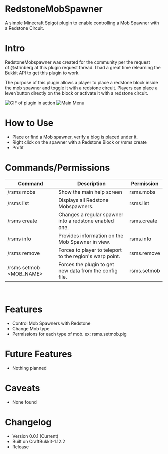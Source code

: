 # RedstoneMobSpawner
A simple Minecraft Spigot plugin to enable controlling a Mob Spawner with a Redstone Circuit.

# Intro
RedstoneMobspawner was created for the community per the request of @strinberg at this plugin request thread. I had a great time relearning the Bukkit API to get this plugin to work.

The purpose of this plugin allows a player to place a redstone block inside the mob spawner and toggle it with a redstone circuit. Players can place a lever/button directly on the block or activate it with a redstone circuit.

![GIF of plugin in action](https://i.imgur.com/CwJym8O.png)
![Main Menu](https://i.imgur.com/siNhI4g.png)

# How to Use
* Place or find a Mob spawner, verify a blog is placed under it.
* Right click on the spawner with a Redstone Block or /rsms create
* Profit


# Commands/Permissions
Command |	Description	| Permission
-------- | ----------- | -----------
/rsms mobs | Show the main help screen | rsms.mobs
/rsms list | Displays all Redstone Mobspawners. | rsms.list
/rsms create | Changes a regular spawner into a redstone enabled one. | rsms.create
/rsms info | Provides information on the Mob Spawner in view. | rsms.info
/rsms remove | Forces to player to teleport to the region's warp point. | rsms.remove
/rsms setmob <MOB_NAME> | Forces the plugin to get new data from the config file. | rsms.setmob
 
# Features
* Control Mob Spawners with Redstone
* Change Mob type
* Permissions for each type of mob. ex: rsms.setmob.pig

# Future Features
* Nothing planned

# Caveats
* None found

# Changelog
* Version 0.0.1 (Current)
* Built on CraftBukkit-1.12.2
* Release
